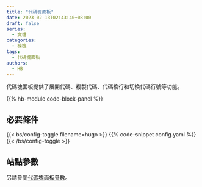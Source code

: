 ```yaml
---
title: "代碼塊面板"
date: 2023-02-13T02:43:40+08:00
draft: false
series:
  - 文檔
categories:
  - 模塊
tags:
  - 代碼塊面板
authors:
  - HB
---
```


代碼塊面板提供了展開代碼、複製代碼、代碼換行和切換代碼行號等功能。

<!--more-->

{{% hb-module code-block-panel %}}

## 必要條件

{{< bs/config-toggle filename=hugo >}}
{{% code-snippet config.yaml %}}
{{< /bs/config-toggle >}}

## 站點參數

另請參閱[代碼塊面板參數](https://hugomods.com/en/docs/code-block-panel/#site-parameters)。
